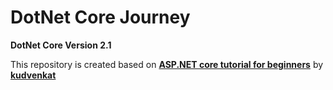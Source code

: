 # DotNet Core Journey
**DotNet Core Version 2.1**

This repository is created based on **[ASP.NET core tutorial for beginners](https://www.youtube.com/playlist?list=PL6n9fhu94yhVkdrusLaQsfERmL_Jh4XmU)** by **[kudvenkat](https://www.youtube.com/channel/UCCTVrRB5KpIiK6V2GGVsR1Q)**

